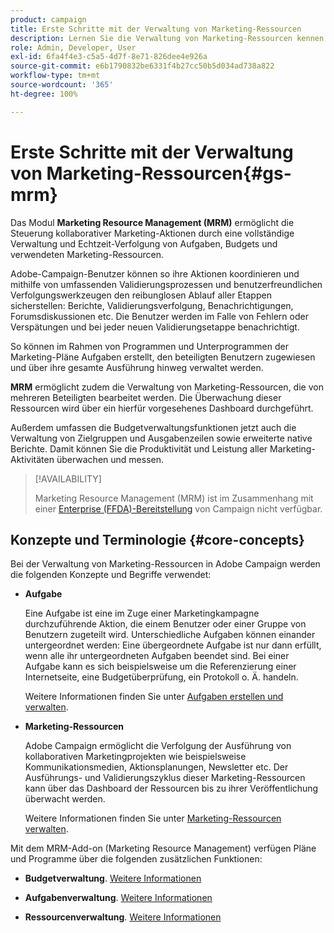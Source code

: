 ```yaml
---
product: campaign
title: Erste Schritte mit der Verwaltung von Marketing-Ressourcen
description: Lernen Sie die Verwaltung von Marketing-Ressourcen kennen.
role: Admin, Developer, User
exl-id: 6fa4f4e3-c5a5-4d7f-8e71-826dee4e926a
source-git-commit: e6b1790832be6331f4b27cc50b5d034ad738a822
workflow-type: tm+mt
source-wordcount: '365'
ht-degree: 100%

---
```


# Erste Schritte mit der Verwaltung von Marketing-Ressourcen{#gs-mrm}

Das Modul **Marketing Resource Management (MRM)** ermöglicht die Steuerung kollaborativer Marketing-Aktionen durch eine vollständige Verwaltung und Echtzeit-Verfolgung von Aufgaben, Budgets und verwendeten Marketing-Ressourcen.

Adobe-Campaign-Benutzer können so ihre Aktionen koordinieren und mithilfe von umfassenden Validierungsprozessen und benutzerfreundlichen Verfolgungswerkzeugen den reibunglosen Ablauf aller Etappen sicherstellen: Berichte, Validierungsverfolgung, Benachrichtigungen, Forumsdiskussionen etc. Die Benutzer werden im Falle von Fehlern oder Verspätungen und bei jeder neuen Validierungsetappe benachrichtigt.

So können im Rahmen von Programmen und Unterprogrammen der Marketing-Pläne Aufgaben erstellt, den beteiligten Benutzern zugewiesen und über ihre gesamte Ausführung hinweg verwaltet werden.

**MRM** ermöglicht zudem die Verwaltung von Marketing-Ressourcen, die von mehreren Beteiligten bearbeitet werden. Die Überwachung dieser Ressourcen wird über ein hierfür vorgesehenes Dashboard durchgeführt.

Außerdem umfassen die Budgetverwaltungsfunktionen jetzt auch die Verwaltung von Zielgruppen und Ausgabenzeilen sowie erweiterte native Berichte. Damit können Sie die Produktivität und Leistung aller Marketing-Aktivitäten überwachen und messen.

>[!AVAILABILITY]
>
>Marketing Resource Management (MRM) ist im Zusammenhang mit einer [Enterprise (FFDA)-Bereitstellung](../../v8/architecture/enterprise-deployment.md) von Campaign nicht verfügbar.

## Konzepte und Terminologie {#core-concepts}

Bei der Verwaltung von Marketing-Ressourcen in Adobe Campaign werden die folgenden Konzepte und Begriffe verwendet:

* **Aufgabe**

  Eine Aufgabe ist eine im Zuge einer Marketingkampagne durchzuführende Aktion, die einem Benutzer oder einer Gruppe von Benutzern zugeteilt wird. Unterschiedliche Aufgaben können einander untergeordnet werden: Eine übergeordnete Aufgabe ist nur dann erfüllt, wenn alle ihr untergeordneten Aufgaben beendet sind. Bei einer Aufgabe kann es sich beispielsweise um die Referenzierung einer Internetseite, eine Budgetüberprüfung, ein Protokoll o. Ä. handeln.

  Weitere Informationen finden Sie unter [Aufgaben erstellen und verwalten](creating-and-managing-tasks.md).

* **Marketing-Ressourcen**

  Adobe Campaign ermöglicht die Verfolgung der Ausführung von kollaborativen Marketingprojekten wie beispielsweise Kommunikationsmedien, Aktionsplanungen, Newsletter etc. Der Ausführungs- und Validierungszyklus dieser Marketing-Ressourcen kann über das Dashboard der Ressourcen bis zu ihrer Veröffentlichung überwacht werden.

  Weitere Informationen finden Sie unter [Marketing-Ressourcen verwalten](managing-marketing-resources.md).

<!--
>[!NOTE]
>
>For more on Adobe Campaign workspace, refer to [this section](../../platform/using/adobe-campaign-workspace.md).
>  
>Deliveries and communication channels are detailed in [this section](../../delivery/using/steps-about-delivery-creation-steps.md).  
>
>Marketing campaign functionalities are detailed in [this section](../../campaign/using/accessing-marketing-campaigns.md).
-->

Mit dem MRM-Add-on (Marketing Resource Management) verfügen Pläne und Programme über die folgenden zusätzlichen Funktionen:

* **Budgetverwaltung**. [Weitere Informationen](controlling-costs.md)

* **Aufgabenverwaltung**. [Weitere Informationen](creating-and-managing-tasks.md)

* **Ressourcenverwaltung**. [Weitere Informationen](managing-marketing-resources.md)
